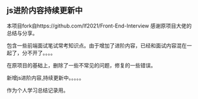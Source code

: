 ## js进阶内容持续更新中

本项目fork自https://github.com/lf2021/Front-End-Interview   感谢原项目大佬的总结与分享。

包含一些前端面试笔试常考知识点。由于增加了进阶内容，已经和面试内容混在一起了，分不开了。。。。

在原项目的基础上，删除了一些不常见的问题，修复的一些错误。

新增js进阶内容,持续更新中。。。。。

作为个人学习总结记录用。
